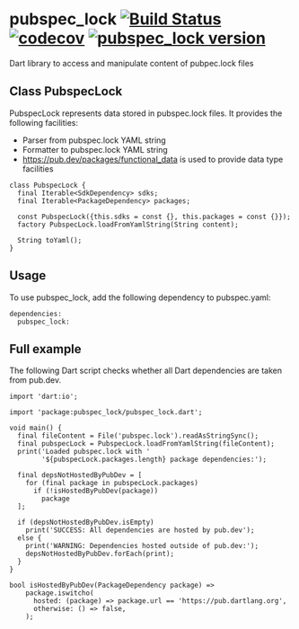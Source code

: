 # pubspec_lock [![Build Status](https://travis-ci.org/alexei-sintotski/pubspec_lock.svg?branch=master)](https://travis-ci.org/alexei-sintotski/pubspec_lock) [![codecov](https://codecov.io/gh/alexei-sintotski/pubspec_lock/branch/master/graph/badge.svg)](https://codecov.io/gh/alexei-sintotski/pubspec_lock) [![pubspec_lock version](https://img.shields.io/pub/v/pubspec_lock?label=pubspec_lock)](https://pub.dev/packages/pubspec_lock)
Dart library to access and manipulate content of pubpec.lock files

## Class PubspecLock

PubspecLock represents data stored in pubspec.lock files.
It provides the following facilities:
- Parser from pubspec.lock YAML string
- Formatter to pubspec.lock YAML string
- https://pub.dev/packages/functional_data is used to provide data type facilities

```
class PubspecLock {
  final Iterable<SdkDependency> sdks;
  final Iterable<PackageDependency> packages;

  const PubspecLock({this.sdks = const {}, this.packages = const {}});
  factory PubspecLock.loadFromYamlString(String content);

  String toYaml();
}
```

## Usage

To use pubspec_lock, add the following dependency to pubspec.yaml:

```
dependencies:
  pubspec_lock:
```

## Full example

The following Dart script checks whether all Dart dependencies are taken from pub.dev.

```
import 'dart:io';

import 'package:pubspec_lock/pubspec_lock.dart';

void main() {
  final fileContent = File('pubspec.lock').readAsStringSync();
  final pubspecLock = PubspecLock.loadFromYamlString(fileContent);
  print('Loaded pubspec.lock with '
        '${pubspecLock.packages.length} package dependencies:');

  final depsNotHostedByPubDev = [
    for (final package in pubspecLock.packages)
      if (!isHostedByPubDev(package))
        package
  ];

  if (depsNotHostedByPubDev.isEmpty)
    print('SUCCESS: All dependencies are hosted by pub.dev');
  else {
    print('WARNING: Dependencies hosted outside of pub.dev:');
    depsNotHostedByPubDev.forEach(print);
  }
}

bool isHostedByPubDev(PackageDependency package) =>
    package.iswitcho(
      hosted: (package) => package.url == 'https://pub.dartlang.org',
      otherwise: () => false,
    );
```
